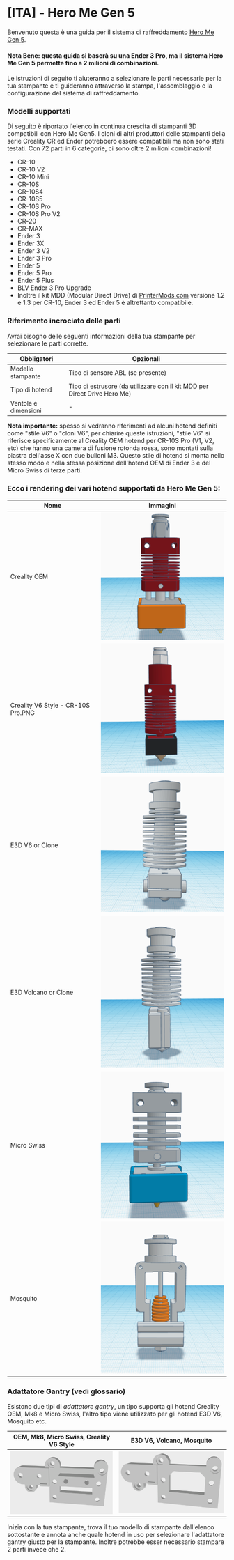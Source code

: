 # [ITA] - Hero Me Gen 5

Benvenuto questa è una guida per il sistema di raffreddamento [Hero Me Gen 5](https://www.thingiverse.com/thing:4460970).

#### Nota Bene: questa guida si baserà su una Ender 3 Pro, ma il sistema Hero Me Gen 5 permette fino a 2 milioni di combinazioni.

Le istruzioni di seguito ti aiuteranno a selezionare le parti necessarie per la tua stampante e ti guideranno attraverso
la stampa, l'assemblaggio e la configurazione del sistema di raffreddamento.

### Modelli supportati

Di seguito è riportato l'elenco in continua crescita di stampanti 3D compatibili con Hero Me Gen5.
I cloni di altri produttori delle stampanti della serie Creality CR ed Ender potrebbero essere compatibili ma non sono stati testati. 
Con 72 parti in 6 categorie, ci sono oltre 2 milioni combinazioni!

- CR-10
- CR-10 V2
- CR-10 Mini
- CR-10S
- CR-10S4
- CR-10S5
- CR-10S Pro
- CR-10S Pro V2
- CR-20
- CR-MAX 
- Ender 3
- Ender 3X
- Ender 3 V2
- Ender 3 Pro
- Ender 5
- Ender 5 Pro
- Ender 5 Plus
- BLV Ender 3 Pro Upgrade
- Inoltre il kit MDD (Modular Direct Drive) di [PrinterMods.com](https://printermods.com/products/direct-drive-mod-for-creality-ender-3-cr-10) versione 1.2 e 1.3 per CR-10, Ender 3 ed Ender 5 è altrettanto compatibile.

### Riferimento incrociato delle parti

Avrai bisogno delle seguenti informazioni della tua stampante per selezionare le parti corrette.

Obbligatori | Opzionali
------------ | -------------
Modello stampante | Tipo di sensore ABL (se presente)
Tipo di hotend | Tipo di estrusore (da utilizzare con il kit MDD per Direct Drive Hero Me)
Ventole e dimensioni | -

**Nota importante:** spesso si vedranno riferimenti ad alcuni hotend definiti come "stile V6" o "cloni V6", per chiarire queste 
istruzioni, "stile V6" si riferisce specificamente al Creality OEM hotend per CR-10S Pro (V1, V2, etc)
che hanno una camera di fusione rotonda rossa, sono montati sulla piastra dell'asse X con due bulloni M3.
Questo stile di hotend si monta nello stesso modo e nella stessa posizione dell'hotend OEM di Ender 3 e del Micro Swiss di terze parti.

### Ecco i rendering dei vari hotend supportati da Hero Me Gen 5:

Nome | Immagini
------------ | -------------
Creality OEM | ![creality_oem.PNG](./images/creality_oem.PNG)
Creality V6 Style - CR-10S Pro.PNG | ![creality_oem.PNG](./images/creality_v6_style_cr-10s_pro.PNG)
E3D V6 or Clone | ![creality_oem.PNG](./images/e3d_v6_or_clone.PNG)
E3D Volcano or Clone | ![creality_oem.PNG](./images/e3d_volcano_or_clone.PNG)
Micro Swiss | ![creality_oem.PNG](./images/micro_swiss.PNG)
Mosquito | ![creality_oem.PNG](./images/mosquito.PNG)


### Adattatore Gantry (vedi glossario)

Esistono due tipi di *adattatore gantry*, un tipo supporta gli hotend Creality OEM, Mk8 e Micro Swiss, 
l'altro tipo viene utilizzato per gli hotend E3D V6, Mosquito etc.

OEM, Mk8, Micro Swiss, Creality V6 Style  | E3D V6, Volcano, Mosquito
------------ | -------------
![oem_mk8_micro_swiss_creality_v6_style_m3_bolts.PNG](./images/oem_mk8_micro_swiss_creality_v6_style_m3_bolts.PNG) | ![e3d_v6_volcano_mosquito.PNG](./images/e3d_v6_volcano_mosquito.PNG)

Inizia con la tua stampante, trova il tuo modello di stampante dall'elenco sottostante e annota anche quale hotend
in uso per selezionare l'adattatore gantry giusto per la stampante.
Inoltre potrebbe esser necessario stampare 2 parti invece che 2.

